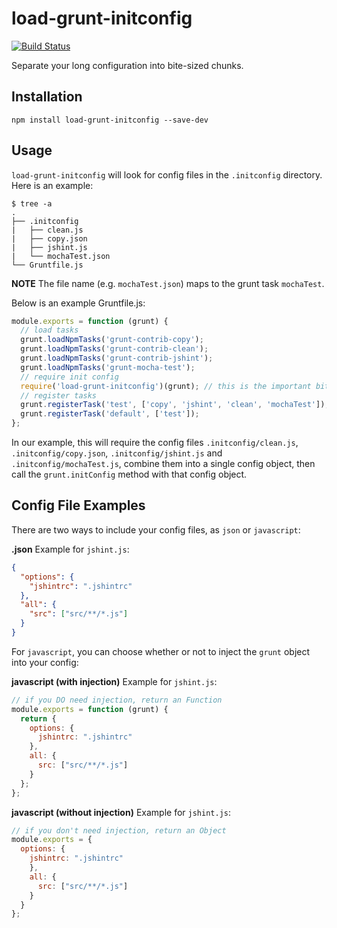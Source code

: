 # load-grunt-initconfig

[![Build Status](https://travis-ci.org/jpstevens/load-grunt-initconfig.svg?branch=master)](https://travis-ci.org/jpstevens/load-grunt-initconfig)

Separate your long configuration into bite-sized chunks.

## Installation

```
npm install load-grunt-initconfig --save-dev
```

## Usage

`load-grunt-initconfig` will look for config files in the `.initconfig`
directory. Here is an example:
```
$ tree -a
.
├── .initconfig
|   ├── clean.js
|   ├── copy.json
|   ├── jshint.js
|   └── mochaTest.json
└── Gruntfile.js
```

**NOTE** The file name (e.g. `mochaTest.json`) maps to the grunt task `mochaTest`.

Below is an example Gruntfile.js:

```javascript
module.exports = function (grunt) {
  // load tasks
  grunt.loadNpmTasks('grunt-contrib-copy');
  grunt.loadNpmTasks('grunt-contrib-clean');
  grunt.loadNpmTasks('grunt-contrib-jshint');
  grunt.loadNpmTasks('grunt-mocha-test');
  // require init config
  require('load-grunt-initconfig')(grunt); // this is the important bit
  // register tasks
  grunt.registerTask('test', ['copy', 'jshint', 'clean', 'mochaTest']);
  grunt.registerTask('default', ['test']);
};
```

In our example, this will require the config files `.initconfig/clean.js`,
`.initconfig/copy.json`, `.initconfig/jshint.js` and `.initconfig/mochaTest.js`,
combine them into a single config object, then call the `grunt.initConfig`
method with that config object.

## Config File Examples

There are two ways to include your config files, as `json` or `javascript`:

**.json**
Example for `jshint.js`:
```json
{
  "options": {
    "jshintrc": ".jshintrc"
  },
  "all": {
    "src": ["src/**/*.js"]
  }
}
```

For `javascript`, you can choose whether or not to inject the `grunt` object into your config:

**javascript (with injection)**
Example for `jshint.js`:
```javascript
// if you DO need injection, return an Function
module.exports = function (grunt) {
  return {
    options: {
      jshintrc: ".jshintrc"
    },
    all: {
      src: ["src/**/*.js"]
    }
  };
};
```

**javascript (without injection)**
Example for `jshint.js`:
```javascript
// if you don't need injection, return an Object
module.exports = {
  options: {
    jshintrc: ".jshintrc"
    },
    all: {
      src: ["src/**/*.js"]
    }
  }
};
```
